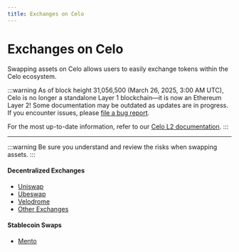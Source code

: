 ```yaml
---
title: Exchanges on Celo
---
```


# Exchanges on Celo

Swapping assets on Celo allows users to easily exchange tokens within the Celo ecosystem.

:::warning
As of block height 31,056,500 (March 26, 2025, 3:00 AM UTC), Celo is no longer a standalone Layer 1 blockchain—it is now an Ethereum Layer 2!
Some documentation may be outdated as updates are in progress. If you encounter issues, please [file a bug report](https://github.com/celo-org/docs/issues/new/choose).

For the most up-to-date information, refer to our [Celo L2 documentation](https://docs.celo.org/cel2).
:::

---

:::warning
Be sure you understand and review the risks when swapping assets.
:::

#### Decentralized Exchanges

- [Uniswap](https://app.uniswap.org/)
- [Ubeswap](https://app.ubeswap.org/#/swap)
- [Velodrome](https://velodrome.finance/) 
- [Other Exchanges](https://coinmarketcap.com/currencies/celo/)

#### Stablecoin Swaps

- [Mento](https://app.mento.org/)